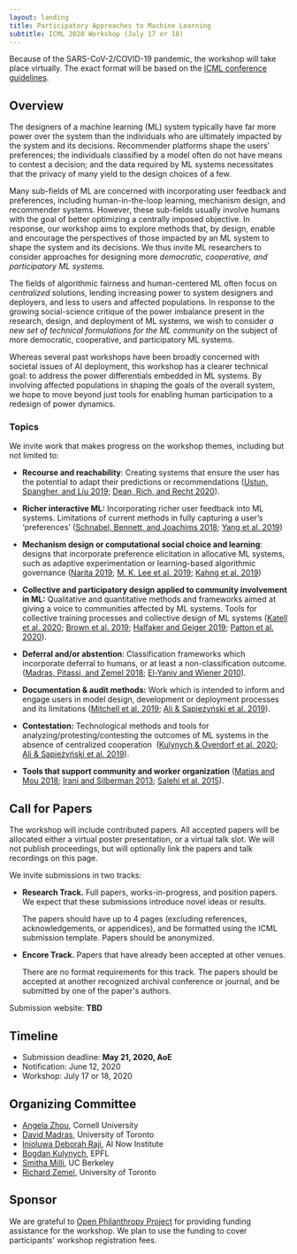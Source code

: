 ```yaml
---
layout: landing
title: Participatory Approaches to Machine Learning
subtitle: ICML 2020 Workshop (July 17 or 18)
---
```


Because of the SARS-CoV-2/COVID-19 pandemic, the workshop will take place virtually.
The exact format will be based on the [ICML conference guidelines](https://icml.cc).

## Overview

The designers of a machine learning (ML) system typically have far more
power over the system than the individuals who are ultimately impacted
by the system and its decisions. Recommender platforms shape the users’
preferences; the individuals classified by a model often do not have
means to contest a decision; and the data required by ML systems
necessitates that the privacy of many yield to the design choices of a
few.

Many sub-fields of ML are concerned with incorporating user feedback and
preferences, including human-in-the-loop learning, mechanism design, and
recommender systems. However, these sub-fields usually involve humans
with the goal of better optimizing a centrally imposed objective. In
response, our workshop aims to explore methods that, by design, enable
and encourage the perspectives of those impacted by an ML system to
shape the system and its decisions. We thus invite ML researchers to
consider approaches for designing more *democratic, cooperative, and
participatory ML systems.*

The fields of algorithmic fairness and human-centered ML often focus on
*centralized* solutions, lending increasing power to system designers and
deployers, and less to users and affected populations. In response to the
growing social-science critique of the power imbalance present in the research,
design, and deployment of ML systems, we wish to consider *a new set of
technical formulations for the ML community* on the subject of more democratic,
cooperative, and participatory ML systems.

Whereas several past workshops have been broadly concerned with societal
issues of AI deployment, this workshop has a clearer technical goal: to
address the power differentials embedded in ML systems. By involving
affected populations in shaping the goals of the overall system, we hope
to move beyond just tools for enabling human participation to a redesign
of power dynamics.

### Topics

We invite work that makes progress on the workshop themes, including but not
limited to:

-   **Recourse and reachability**: Creating systems that ensure the user
    has the potential to adapt their predictions or recommendations
    ([Ustun, Spangher, and Liu 2019](https://arxiv.org/abs/1809.06514);
    [Dean, Rich, and Recht 2020](https://arxiv.org/abs/1912.10068)).

-   **Richer interactive ML:** Incorporating richer user feedback into
    ML systems. Limitations of current methods in fully capturing a
    user’s ‘preferences’
    ([Schnabel, Bennett, and Joachims 2018](https://arxiv.org/abs/1802.07578);
    [Yang et al. 2019](http://ceur-ws.org/Vol-2327/IUI19WS-ExSS2019-9.pdf))

-   **Mechanism design or computational social choice and learning**:
    designs that incorporate preference elicitation in allocative ML
    systems, such as adaptive experimentation or learning-based
    algorithmic governance
    ([Narita 2019](https://papers.ssrn.com/sol3/papers.cfm?abstract_id=3094905);
    [M. K. Lee et al. 2019](https://www.cs.cmu.edu/~akahng/papers/webuildai.pdf);
    [Kahng et al. 2019](http://proceedings.mlr.press/v97/kahng19a.html))

-   **Collective and participatory design applied to community
    involvement in ML:** Qualitative and quantitative methods and
    frameworks aimed at giving a voice to communities affected by ML
    systems. Tools for collective training processes and collective
    design of ML systems
    ([Katell et al. 2020](https://people.csail.mit.edu/pkrafft/papers/critplat-toolkit-lessons.pdf);
    [Brown et al. 2019](https://www.andrew.cmu.edu/user/achoulde/files/accountability_final_balanced.pdf);
    [Halfaker and Geiger 2019](https://arxiv.org/abs/1909.05189);
    [Patton et al. 2020](https://dl.acm.org/doi/10.1145/3375627.3375841)).

-   **Deferral and/or abstention**: Classification frameworks which
    incorporate deferral to humans, or at least a non-classification
    outcome.
    ([Madras, Pitassi, and Zemel 2018](https://arxiv.org/abs/1711.06664);
    [El-Yaniv and Wiener 2010](http://jmlr.csail.mit.edu/papers/volume11/el-yaniv10a/el-yaniv10a.pdf)).

-   **Documentation & audit methods:** Work which is intended to inform
    and engage users in model design, development or deployment
    processes and its limitations
    ([Mitchell et al. 2019](https://arxiv.org/abs/1810.03993);
    [Ali & Sapieżyński et al. 2019](https://arxiv.org/abs/1904.02095)).

-   **Contestation:** Technological methods and tools for
    analyzing/protesting/contesting the outcomes of ML systems in the
    absence of centralized cooperation 
    ([Kulynych & Overdorf et al. 2020](https://arxiv.org/abs/1806.02711);
    [Ali & Sapieżyński et al. 2019](https://arxiv.org/abs/1904.02095)).

-   **Tools that support community and worker organization**
    ([Matias and Mou 2018](https://natematias.com/media/Community_Led_Experiments-CHI_2018.pdf);
    [Irani and Silberman 2013](http://crowdsourcing-class.org/readings/downloads/ethics/turkopticon.pdf);
    [Salehi et al. 2015](https://hci.stanford.edu/publications/2015/dynamo/DynamoCHI2015.pdf)).

## Call for Papers

The workshop will include contributed papers. All accepted papers will be
allocated either a virtual poster presentation, or a virtual talk slot. We will
not publish proceedings, but will optionally link the papers and talk recordings
on this page.

We invite submissions in two tracks:

* **Research Track.** Full papers, works-in-progress, and position papers. We
  expect that these submissions introduce novel ideas or results.

  The papers should have up to 4 pages (excluding references, acknowledgements,
  or appendices), and be formatted using the ICML submission template. Papers
  should be anonymized.

* **Encore Track.** Papers that have already been accepted at other venues.

  There are no format requirements for this track. The papers should be accepted
  at another recognized archival conference or journal, and be submitted by one
  of the paper's authors.

Submission website: **TBD**

## Timeline

* Submission deadline: **May 21, 2020, AoE**
* Notification: June 12, 2020
* Workshop: July 17 or 18, 2020

## Organizing Committee
* [Angela Zhou](https://people.orie.cornell.edu/az434/), Cornell University
* [David Madras](http://www.cs.toronto.edu/~madras/), University of Toronto
* [Inioluwa Deborah Raji](https://ainowinstitute.org/people/deborah-raji.html), AI Now Institute
* [Bogdan Kulynych](https://bogdankulynych.me), EPFL
* [Smitha Milli](http://smithamilli.com), UC Berkeley
* [Richard Zemel](https://www.cs.toronto.edu/~zemel), University of Toronto

## Sponsor

We are grateful to [Open Philanthropy Project](https://www.openphilanthropy.org/)
for providing funding assistance for the workshop.  We plan to use the funding
    to cover participants' workshop registration fees.
